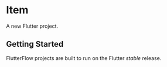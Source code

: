 # Item

A new Flutter project.

## Getting Started

FlutterFlow projects are built to run on the Flutter _stable_ release.
